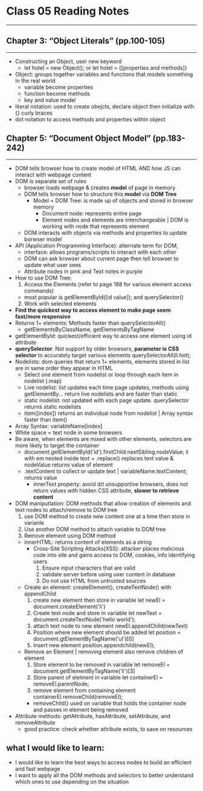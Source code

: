 # Class 05 Reading Notes
<hr>

## Chapter 3: “Object Literals” (pp.100-105)
<hr>

- Constructing an Object, user new keyword
  - let hotel = new Object(); or let hotel = {[properties and methods]}
- Object: groups together variables and functions that models something in the real world
  - variable become properties
  - function become methods
  - key and value model
- literal notation: used to create obejcts, declare object then initialize with {} curly braces
- dot notation to access methods and properties within object

## Chapter 5: “Document Object Model” (pp.183-242)
<hr>

- DOM tells browser how to create model of HTML AND how JS can interact with webpage content
- DOM is separate set of rules
  - browser loads webpage & creates **model** of page in memory
  - DOM tells browser how to structure this **model** via **DOM Tree**
    - Model = DOM Tree: is made up of objects and stored in browser memory
      - Document node: represents entire page
      - Element nodes and elements are interchangeable | DOM is working with node that represents element
  - DOM interacts with objects via methods and properties to update borwser model
- API (Application Programming Interface): alternate term for DOM, 
  - interface: allows programs/scripts to interact with each other
  - DOM can ask browser about current page then tell browser to update what user sees
  - Attribute nodes in pink and Text notes in purple
- How to use DOM Tree:
  1. Access the Elements (refer to page 188 for various element access commands)
    - most popular is getElementById([id value]); and querySelector()
  2. Work with selected elements
- **Find the quickest way to access element to make page seem fast/more responsive**
- Returns 1+ elements: Methods faster than querySelectorAll()
  - getElementsByClassName, getElementsByTagName
- getElementById: quickest/efficient way to access one element using id attribute
- **querySelector**: Not support by older browsers, **parameter is CSS selector** to accurately target various elements querySelectorAll(li.hot);
- Nodelists: dom queries that return 1+ elements, elements stored in list are in same order they appear in HTML
  - Select one element from nodelist or loop through each item in nodelist (.map)
  - Live nodelist: list updates each time page updates, methods using getElementBy... return live nodelists and are faster than static
  - static nodelist: not updated with each page update. querySelector returns static nodelists 
  - item([index]) returns an individual node from nodelist | Array syntax faster than item()
- Array Syntax: variableName[index]
-  White space = text node in some browsers
- Be aware, when elements are mixed with other elements, selectors are more likely to target the container
  - document.getElementById('id').firstChild.nextSibling.nodeValue; li with em nested inside text
= .replace() replaces text value & nodeValue returns value of element
  - .textContent to collect or update text | variableName.textContent; returns value 
    - innerText property: avoid d/t unsupportive browsers, does not return values with hidden CSS attribute, **slower to retrieve content**
- DOM maniputlation: DOM methods that allow creation of elements and text nodes to attach/remove to DOM tree
  1. use DOM method to create new content one at a time then store in varianle
  2. Use another DOM method to attach variable to DOM tree
  3. Remove element using DOM method
  - innerHTML: returns content of elements as a string 
    - Cross-Site Scripting Attacks(XSS): attacker places malicious code into site and gains access to DOM, cookies, info identifying users
      1. Ensure input characters that are valid
      2. validate server before using user content in database
      3. Do not use HTML from untrusted sources
  - Create an element: createElement(), createTextNode() with appendChild
    1. create new element then store in variable let newEl = document.createElement('li')
    2. Create text node and store in variable let newText = document.createTextNode('hello world');
    3. attach text node to new element newEl.appendChild(newText)
    4. Position where new element should be added let position = document.gtElementByTagName('ul')[0]
    5. Insert new element position.appendchild(newEl);
  - Remove an Element | removing element also remove children of element
    1. Store element to be removed in variable let removeEl = document.getElementByTagName('li')[3]
    2. Store parent of elelment in variable let containerEl = removeEl.parentNode;
    3. remove element from containing element containerEl.removeChild(removeEl);
      - removeChild() used on variable that holds the container node and passes in element being removed
- Attribute methods: getAttribute, hasAttribute, setAttribute, and removeAttribute  
  - good practice: check whether attribute exists, to save on resources


## what I would like to learn:
- I would like to learn the best ways to access nodes to build an efficient and fast webpage
- I want to apply all the DOM methods and selectors to better understand which ones to use depending on the situation
